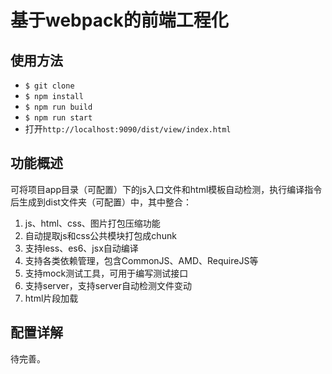 # 基于webpack的前端工程化 #

## 使用方法 ##

 + `$ git clone`
 + `$ npm install`
 + `$ npm run build`
 + `$ npm run start`
 + 打开`http://localhost:9090/dist/view/index.html`

## 功能概述 ##

可将项目app目录（可配置）下的js入口文件和html模板自动检测，执行编译指令后生成到dist文件夹（可配置）中，其中整合：

1. js、html、css、图片打包压缩功能
2. 自动提取js和css公共模块打包成chunk
3. 支持less、es6、jsx自动编译
4. 支持各类依赖管理，包含CommonJS、AMD、RequireJS等
5. 支持mock测试工具，可用于编写测试接口
6. 支持server，支持server自动检测文件变动
7. html片段加载

## 配置详解 ##

待完善。